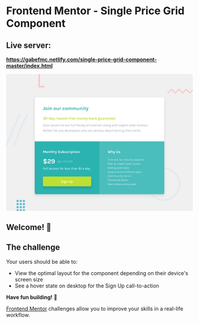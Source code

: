 # Frontend Mentor - Single Price Grid Component

## Live server:
**https://gabefmc.netlify.com/single-price-grid-component-master/index.html**

![Design preview for the Single Price Grid Component coding challenge](./design/desktop-preview.jpg)

## Welcome! 👋

## The challenge

Your users should be able to:

- View the optimal layout for the component depending on their device's screen size
- See a hover state on desktop for the Sign Up call-to-action

**Have fun building!** 🚀

[Frontend Mentor](https://www.frontendmentor.io) challenges allow you to improve your skills in a real-life workflow.